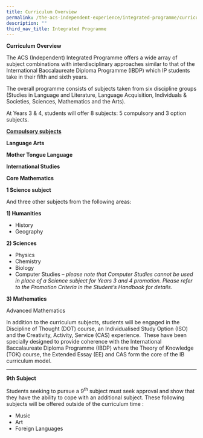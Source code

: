 ```yaml
---
title: Curriculum Overview
permalink: /the-acs-independent-experience/integrated-programme/curriculum-overview/
description: ""
third_nav_title: Integrated Programme
---
```

**Curriculum Overview**

The ACS (Independent) Integrated Programme offers a wide array of subject combinations with interdisciplinary approaches similar to that of the International Baccalaureate Diploma Programme (IBDP) which IP students take in their fifth and sixth years.

The overall programme consists of subjects taken from six discipline groups (Studies in Language and Literature, Language Acquisition, Individuals & Societies, Sciences, Mathematics and the Arts).

At Years 3 & 4, students will offer 8 subjects: 5 compulsory and 3 option subjects.

**<u>Compulsory subjects</u>**

**Language Arts** 

**Mother Tongue Language**

**International Studies** 

**Core Mathematics**

**1 Science subject**

And three other subjects from the following areas:

**1) Humanities**

*   History
*   Geography

**2) Sciences**

*   Physics
*   Chemistry
*   Biology
*   Computer Studies – _please note that Computer_ _Studies cannot be used in place of a Science subject for Years 3 and 4 promotion. Please refer to the Promotion Criteria in the Student’s Handbook for details._

**3) Mathematics**

Advanced Mathematics

In addition to the curriculum subjects, students will be engaged in the Discipline of Thought (DOT) course, an Individualised Study Option (ISO) and the Creativity, Activity, Service (CAS) experience.  These have been specially designed to provide coherence with the International Baccalaureate Diploma Programme (IBDP) where the Theory of Knowledge (TOK) course, the Extended Essay (EE) and CAS form the core of the IB curriculum model.


***
**9th Subject**

Students seeking to pursue a 9<sup>th</sup> subject must seek approval and show that they have the ability to cope with an additional subject. These following subjects will be offered outside of the curriculum time :

*   Music
*   Art
*   Foreign Languages